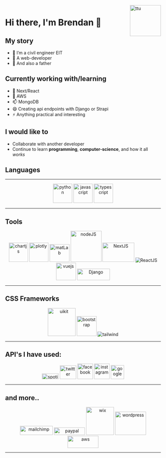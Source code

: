 <img src="https://user-images.githubusercontent.com/64326462/110130533-1e7d6480-7d97-11eb-9551-0989d9fc86fd.jpg" alt="ttu" align="right" width="100" height="100">

# Hi there, I'm Brendan 👋 

## My story

- 🔭 I’m a civil engineer EIT
- 🌱 A web-developer
- 👯 And also a father

## Currently working with/learning

- 🤔 Next/React
- 💬 AWS
- 📫 MongoDB
- 😄 Creating api endpoints with Django or Strapi
- ⚡ Anything practical and interesting


## I would like to

- Collaborate with another developer
- Continue to learn **programming**, **computer-science**, and how it all *works*

## Languages

---

<p align="center">
  <img src="https://user-images.githubusercontent.com/64326462/110136681-f9d8bb00-7d9d-11eb-9993-66e1099256e2.png" alt="python" width="62" height="62">
  <img src="https://user-images.githubusercontent.com/64326462/110135830-f7299600-7d9c-11eb-95f3-d839814af091.png" alt="javascript" width="62" height="62">
  <img src="https://user-images.githubusercontent.com/64326462/110136837-2a205980-7d9e-11eb-9630-182b5d50867a.png" alt="typescript" width="62" height="62">
</p>

---

## Tools

<p align="center">
  <img src="https://user-images.githubusercontent.com/64326462/110134442-67371c80-7d9b-11eb-91b8-803cd84fa20c.png" alt="chartjs" width="62" height="62">
  <img src="https://user-images.githubusercontent.com/64326462/110136652-efb6bc80-7d9d-11eb-9bd5-68dc1ce4bf87.png" alt="plotly" width="62" height="62">
  <img src="https://user-images.githubusercontent.com/64326462/110136481-bb430080-7d9d-11eb-8363-79e6db9cb9e3.png" alt="matLab" width="64" height="57.5">
  <img src="https://user-images.githubusercontent.com/64326462/110136596-de6db000-7d9d-11eb-83f4-bbbe0237fa14.png" alt="nodeJS" width="100" height="100">
  <img src="https://user-images.githubusercontent.com/64326462/110136560-d31a8480-7d9d-11eb-89fc-e832673bc458.png" alt="NextJS" width="102.4" height="61.8">
  <img src="https://user-images.githubusercontent.com/64326462/110136731-065d1380-7d9e-11eb-830b-39abd4812e1a.png" alt="ReactJS">
  <img src="https://user-images.githubusercontent.com/64326462/110136891-3c01fc80-7d9e-11eb-8dd4-ab0713b8938f.png" alt="vuejs" width="64" height="55.5">
  <img src="https://user-images.githubusercontent.com/64326462/110135604-b3369100-7d9c-11eb-8a44-c3da34e27b46.png" alt="Django" width="106.8" height="37.2">
</p>

---

## CSS Frameworks

<p align="center">  
  <img src="https://user-images.githubusercontent.com/64326462/110136864-34425800-7d9e-11eb-920d-71d962ceae9d.png" alt="uikit" width="90" height="90">
  <img src="https://user-images.githubusercontent.com/64326462/110133305-2a1e5a80-7d9a-11eb-83ef-277f6c44f321.png" alt="bootstrap" width="64" height="64">
  <img src="https://user-images.githubusercontent.com/64326462/110136791-1aa11080-7d9e-11eb-8356-6ad2c6e9bbf5.png" alt="tailwind">
</p>

---

## API's I have used:

<p align="center">  
  <img src="https://user-images.githubusercontent.com/64326462/110136760-1117a880-7d9e-11eb-959f-54610d1f610e.png" alt="spotify" width="53.4" height="18.6">
  <img src="https://user-images.githubusercontent.com/64326462/110136813-2260b500-7d9e-11eb-9c77-1c0bdb361f25.png" alt="twitter" width="53.4" height="44">
  <img src="https://user-images.githubusercontent.com/64326462/110135657-c2b5da00-7d9c-11eb-8726-ad8b5abd86fc.png" alt="facebook" width="50" height="50">
  <img src="https://user-images.githubusercontent.com/64326462/110135727-d8c39a80-7d9c-11eb-95f2-dbe33b686b14.png" alt="instagram" width="50" height="50">
  <img src="https://user-images.githubusercontent.com/64326462/110137216-98651c00-7d9e-11eb-8267-65e9423fe42c.png" alt="google" width="42.5" height="45">
</p>

---
## and more..

<p align="center">  
  <img src="https://user-images.githubusercontent.com/64326462/110136450-b2eac580-7d9d-11eb-9679-6d85cca5cc78.png" alt="mailchimp" width="106.8" height="29">
  <img src="https://user-images.githubusercontent.com/64326462/110136620-e62d5480-7d9d-11eb-8613-b891a6c46ce3.png" alt="paypal" width="100" height="24.3">
  <img src="https://user-images.githubusercontent.com/64326462/110136987-550aad80-7d9e-11eb-8bcf-9405b2603c64.png" alt="wix" width="90" height="90">
  <img src="https://user-images.githubusercontent.com/64326462/110137021-5dfb7f00-7d9e-11eb-8d27-083d48c36fe0.png" alt="wordpress" width="100" height="75">
  <img src="https://user-images.githubusercontent.com/64326462/110136259-79b25580-7d9d-11eb-835a-247bf48b5458.png" alt="aws" width="100" height="38.7">
</p>

---